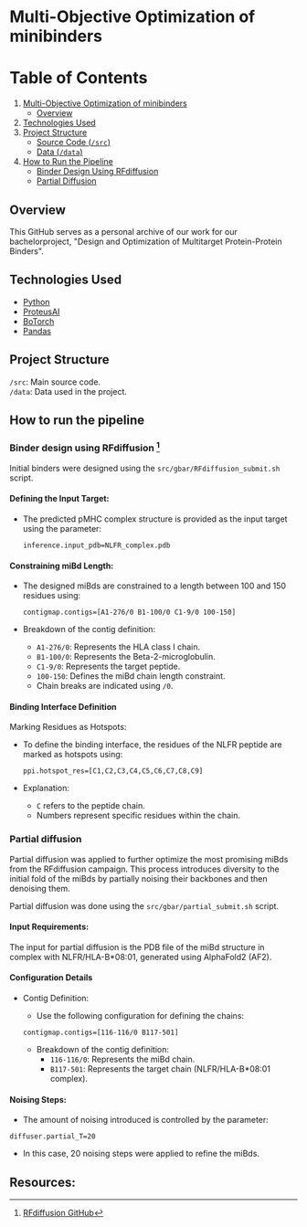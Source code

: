 # Multi-Objective Optimization of minibinders

# Table of Contents

1. [Multi-Objective Optimization of minibinders](#multi-objective-optimization-of-minibinders)
   - [Overview](#overview)
2. [Technologies Used](#technologies-used)
3. [Project Structure](#project-structure)
   - [Source Code (`/src`)](#source-code-src)
   - [Data (`/data`)](#data-data)
4. [How to Run the Pipeline](#how-to-run-the-pipeline)
   - [Binder Design Using RFdiffusion](#binder-design-using-rfdiffusion)
   - [Partial Diffusion](#partial-diffusion)



## Overview

This GitHub serves as a personal archive of our work for our bachelorproject, "Design and Optimization of Multitarget Protein-Protein Binders".

## Technologies Used

- [Python](https://github.com/python)
- [ProteusAI](https://github.com/jonfunk21/ProteusAI/)
- [BoTorch](https://github.com/pytorch/botorch)
- [Pandas](https://github.com/pandas-dev/pandas)

## Project Structure

`/src`: Main source code.  
`/data`: Data used in the project.

## How to run the pipeline

### Binder design using RFdiffusion [^1]

Initial binders were designed using the `src/gbar/RFdiffusion_submit.sh` script.

#### Defining the Input Target:

- The predicted pMHC complex structure is provided as the input target using the parameter:
    ```
    inference.input_pdb=NLFR_complex.pdb
    ```

#### Constraining miBd Length:

- The designed miBds are constrained to a length between 100 and 150 residues using:
    ```
    contigmap.contigs=[A1-276/0 B1-100/0 C1-9/0 100-150]
    ```

- Breakdown of the contig definition:
    - `A1-276/0`: Represents the HLA class I chain.
    - `B1-100/0`: Represents the Beta-2-microglobulin.
    - `C1-9/0`: Represents the target peptide.
    - `100-150`: Defines the miBd chain length constraint.
    - Chain breaks are indicated using `/0`.

#### Binding Interface Definition

Marking Residues as Hotspots:

- To define the binding interface, the residues of the NLFR peptide are marked as hotspots using:
    ```
    ppi.hotspot_res=[C1,C2,C3,C4,C5,C6,C7,C8,C9]
    ```

- Explanation:
    - `C` refers to the peptide chain.
    - Numbers represent specific residues within the chain.




### Partial diffusion

Partial diffusion was applied to further optimize the most promising miBds from the RFdiffusion campaign. This process introduces diversity to the initial fold of the miBds by partially noising their backbones and then denoising them.

Partial diffusion was done using the `src/gbar/partial_submit.sh` script.

#### Input Requirements:
The input for partial diffusion is the PDB file of the miBd structure in complex with NLFR/HLA-B*08:01, generated using AlphaFold2 (AF2).

#### Configuration Details

- Contig Definition:
    - Use the following configuration for defining the chains:
    ```
    contigmap.contigs=[116-116/0 B117-501]
    ```

    - Breakdown of the contig definition:
        - `116-116/0`: Represents the miBd chain.
        - `B117-501`: Represents the target chain (NLFR/HLA-B*08:01 complex).

#### Noising Steps:

- The amount of noising introduced is controlled by the parameter:
```
diffuser.partial_T=20
```
- In this case, 20 noising steps were applied to refine the miBds.

## Resources:
[^1]: [RFdiffusion GitHub](https://github.com/RosettaCommons/RFdiffusion)  
